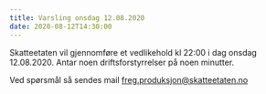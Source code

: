 ```yaml
---
title: Varsling onsdag 12.08.2020
date: 2020-08-12T14:30:00
---
```

Skatteetaten vil gjennomføre et vedlikehold kl 22:00 i dag onsdag 12.08.2020. Antar noen driftsforstyrrelser på noen minutter.

Ved spørsmål så sendes mail freg.produksjon@skatteetaten.no

